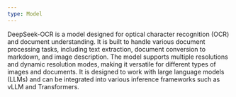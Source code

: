 ```yaml
---
type: Model
---
```


DeepSeek-OCR is a model designed for optical character recognition (OCR) and document understanding. It is built to handle various document processing tasks, including text extraction, document conversion to markdown, and image description. The model supports multiple resolutions and dynamic resolution modes, making it versatile for different types of images and documents. It is designed to work with large language models (LLMs) and can be integrated into various inference frameworks such as vLLM and Transformers.